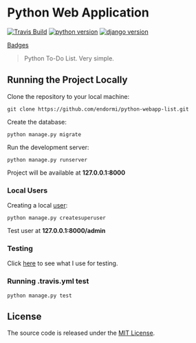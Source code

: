 # Python Web Application

[![Travis Build](https://img.shields.io/travis/endormi/python-webapp-list.svg?style=flat-square)](https://travis-ci.org/endormi/python-webapp-list)
[![python version](https://img.shields.io/badge/python-3.7.1-brightgreen.svg?style=popout-square)](https://www.python.org/downloads/)
[![django version](https://img.shields.io/badge/django-2.1.3-brightgreen.svg?style=popout-square)](https://www.djangoproject.com/download/)

[Badges](https://shields.io/#/)

> Python To-Do List. Very simple. 

## Running the Project Locally

Clone the repository to your local machine:

```
git clone https://github.com/endormi/python-webapp-list.git
```

Create the database:

```
python manage.py migrate
```

Run the development server:

```
python manage.py runserver
```

Project will be available at **127.0.0.1:8000**

### Local Users

Creating a local [user](https://github.com/endormi/python-webapp/blob/master/USERS):

```
python manage.py createsuperuser
```

Test user at **127.0.0.1:8000/admin**

### Testing

Click [here](https://github.com/endormi/python-webapp-list/blob/master/TESTS) to see what I use for testing.

### Running .travis.yml test

```
python manage.py test
```

## License

The source code is released under the [MIT License](https://github.com/endormi/python-webapp-list/blob/master/LICENSE).

